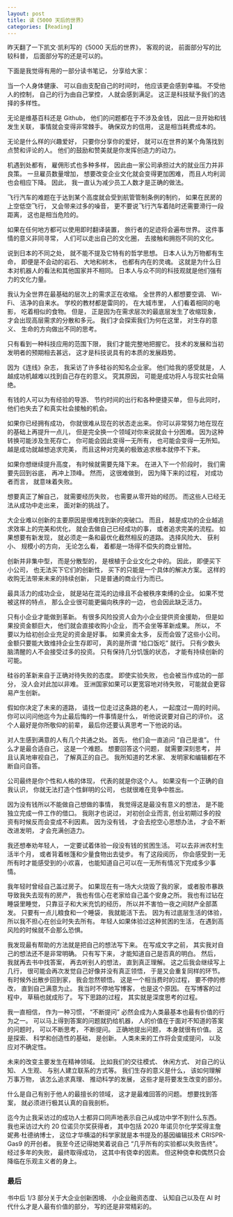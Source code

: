 ```yaml
---
layout: post
title: 读《5000 天后的世界》
categories: [Reading]
---
```


昨天翻了一下凯文·凯利写的《5000 天后的世界》， 客观的说， 前面部分写的比较科普， 后面部分写的还是可以的。

下面是我觉得有用的一部分读书笔记， 分享给大家：

当一个人身体健康、 可以自由支配自己的时间时， 他应该更会感到幸福。 不受他人的控制， 自己的行为由自己掌控， 人就会感到满足。 这正是科技赋予我们的选择的多样性。

无论是维基百科还是 Github， 他们的问题都在于不涉及金钱， 因此一旦开始和钱发生关联， 事情就会变得非常棘手。 确保双方的信用， 这是相当耗费成本的。

无论是什么样的兴趣爱好， 只要你分享你的爱好， 就可以在世界的某个角落找到点赞和评论的人。 他们的鼓励和赞美就是你发挥创造力的动力。

机遇到处都有， 雇佣形式也多种多样， 因此由一家公司承担过大的就业压力并非良策。 一旦雇员数量增加， 想要改变企业文化就会变得更加困难， 而且人均利润也会相应下降。 因此， 我一直认为减少员工人数才是正确的做法。

飞行汽车的难题在于达到某个高度就会受到航管管制条例的制约， 如果在民房的上空低空飞行， 又会带来过多的噪音， 更不要说飞行汽车着陆时还需要滑行一段距离， 这也是相当危险的。

如果在任何地方都可以使用即时翻译装置， 旅行者的足迹将会遍布世界。 这件事情的意义非同寻常， 人们可以走出自己的文化圈， 去接触和拥抱不同的文化。

说到日本的不同之处， 就不能不提及它特有的哲学思想。 日本人认为万物都有生命， 即便是不会动的岩石、 大地和树木， 也都有内在的灵魂。 这就是为什么日本对机器人的看法和其他国家并不相同。 日本人与众不同的科技观就是他们强有力的文化力量。

我认为全世界在最基础的层次上的需求正在收缩。 全世界的人都想要空调、 Wi-Fi、 洁净的自来水。 学校的教材都是雷同的， 在大城市里， 人们看着相同的电影， 吃着相似的食物。 但是， 正是因为在需求层次的最底层发生了收缩现象， 才会出现高层需求的分散和多元。 我们才会探索我们为何在这里， 对生存的意义、 生命的方向做出不同的思考。

只有看到一种科技应用的范围下限， 我们才能完整地把握它。 技术的发展和当初发明者的预期相去甚远， 这才是科技说具有的本质的发展趋势。

因为《连线》杂志， 我采访了许多硅谷的知名企业家。 他们给我的感受就是， 人越成功机越难以找到自己存在的意义。 究其原因， 可能是成功将人与现实社会隔绝。

有钱的人可以为有经验的导游、 节约时间的出行和各种便捷买单， 但与此同时， 他们也失去了和真实社会接触的机会。

如果你已经拥有成功， 你就很难从现在的状态走出来。 你可以非常努力地在现在的基础上再提升一点儿， 但是完全换一个领域对你来说就会十分困难。 因为这种转换可能涉及生死存亡， 你可能会因此变得一无所有， 也可能会变得一无所知。 越是成功就越想追求完美， 而且这种对完美的极致追求根本就停不下来。

如果你想继续提升高度， 有时候就需要先降下来。 在进入下一个阶段时， 我们需要先回到谷底， 再冲上顶峰。 然而， 这很难做到， 因为降下来的过程， 对成功者而言， 就意味着失败。

想要真正了解自己， 就需要经历失败， 也需要从零开始的经历。 而这些人已经无法从成功中走出来， 面对新的挑战了。

大企业难以创新的主要原因是很难找到新的突破口。 而且， 越是成功的企业越追求效率上的完美和优化， 就会去做自己已经成功的事， 或者追求完美的流程。 如果想要有新发现， 就必须走一条和最优化截然相反的道路。 选择风险大、 获利小、 规模小的方向， 无论怎么看， 着都是一场得不偿失的商业冒险。

创新并非集中型， 而是分散型的， 是根植于企业文化之中的。 因此， 即便买下小公司， 也无法买下它们的创新性， 买下的只能是一个具体的解决方案。 这样的收购无法带来未来的持续创新， 只是普通的商业行为而已。

最具活力的成功企业， 就是站在混沌的边缘且不会被秩序束缚的企业。 如果不觉被这样的特点， 那么企业很可能更偏向秩序的一边， 也会因此缺乏活力。

只有小企业才能做到革新。 有很多风险投资人会为小企业提供资金援助， 但是如果投资金额巨大， 他们就会直接收购小企业， 而不会坐等革新成果。 所以， 不要以为给初创企业充足的资金是好事。 如果资金太多， 反而会毁了这些小公司。 金额只要能大致维持企业生存即可， 真的是所谓 “给口饭吃” 就行。 只有少数头脑清醒的人不会接受过多的投资。 只有保持几分饥饿的状态， 才能有持续创新的可能。

硅谷的革新来自于正确对待失败的态度。 即使实验失败， 也会被当作成功的一部分， 没人会对此加以非难。 亚洲国家如果可以更宽容地对待失败， 可能就会更容易产生创新。

假如你决定了未来的道路， 请找一位走过这条路的老人， 一起度过一周的时间。 你可以问问他迄今为止最后悔的一件事情是什么， 听他说说要对自己的评价。 这个人最好是你所敬仰的前辈， 最后你还要认真思考一下他说的话。

对人生感到满意的人有几个共通之处。 首先， 他们会一直追问 “自己是谁”。 什么才是最合适自己， 这是一个难题。 想要回答这个问题， 就需要深刻思考， 并且认真地审视自己， 了解真正的自己。 我所知道的艺术家、 发明家和编辑都在不断自问自答。

公司最终是你个性和人格的体现， 代表的就是你这个人。 如果没有一个正确的自我认识， 你就无法打造个性鲜明的公司， 也就很难在竞争中胜出。

因为没有钱所以不能做自己想做的事情， 我觉得这是最没有意义的想法， 是不能独立完成一件工作的借口。 我刚才也说过， 对初创企业而言, 创业初期过多的投资有时候反而会变成不利因素。 因为没有钱， 才会去挖空心思想办法， 才会不断改进发明， 才会充满创造力。

我还想奉劝年轻人， 一定要试着体验一段没有钱的贫困生活。 可以去非洲农村生活半个月， 或者背着帐篷和少量食物出去徒步。 有了这段阅历， 你会感受到一无所有时才能感受到的小欢喜， 也能知道自己可以在一无所有情况下完成多少事情。

我年轻时曾经自己盖过房子。 如果现在有一场大火烧毁了我的家， 或者股市暴跌导致我失去现有的房产， 我也有信心在老家给自己盖个安身之所。 我也有过钻在睡袋里睡觉， 只靠豆子和大米充饥的经历， 所以并不害怕一夜之间财产全部蒸发。 只要有一点儿粮食和一个睡袋， 我就能活下去。 因为有过底层生活的体验， 所以我不担心在创业时失去所有。 年轻人如果体验过这种贫困的生活， 在遇到高风险的时候就不会那么恐惧。

我发现最有帮助的方法就是把自己的想法写下来。 在写成文字之前， 其实我对自己的想法还不是非常明确。 只有写下来， 才能知道自己是否真的明白。 然后， 我就再去书中找答案， 再去听别人的想法， 直到真正理解。 这之后我会继续写上几行， 很可能会再次发觉自己好像并没有真正领悟， 于是又会重复同样的环节。 有时候外出散步回到家， 我会忽然顿悟。 这是一个相当费时的过程， 要不停的修改， 直到自己满意为止。 我当时不停地写博客， 也是这个原因。 在写博客的过程中， 草稿也就成形了。 写下思路的过程， 其实就是深度思考的过程。 

我一直相信， 作为一种习惯， “不断提问” 必然会成为人类最基本也最有价值的行为之一。 可以马上得到答案的问题就扔给机器， 人的价值在于面对不知道的答案的问题时， 可以不断思考， 不断提问。 正确地提出问题， 本身就很有价值。 这是探索、 科学和创造性的基础， 是创新。 人类未来的工作将会变成提问， 以及应对不确定性。

未来的改变主要发生在精神领域。 比如我们的交往模式、 休闲方式、 对自己的认知、 人生观、 与别人建立联系的方式等。 我们生存的意义是什么， 该如何理解万事万物， 该怎么追求真理、 推动科学的发展， 这些才是将要发生改变的部分。

什么是自己有别于他人的最擅长的领域， 这才是最难回答的问题。 想要找到答案， 就必须进行极其认真的自我剖析。

迄今为止我采访过的成功人士都异口同声地表示自己从成功中学不到什么东西。 我也采访过大约 20 位诺贝尔奖获得者， 其中包括 2020 年诺贝尔化学奖得主詹妮弗·杜德纳博士， 这位才华横溢的科学家就是本书提及的基因编辑技术 CRISPR-Gas9 的开创者。 我至今还记得她笑着说自己 “几乎所有的实验都以失败告终”。 经过多年的失败， 最终取得成功， 这其中有侥幸的因素。 但这种侥幸和偶然只会降临在乐观主义者的身上。

### 最后
书中后 1/3 部分关于大企业创新困境、 小企业融资态度、 认知自己以及在 AI 时代什么才是人最有价值的部分， 写的还是非常精彩的。
